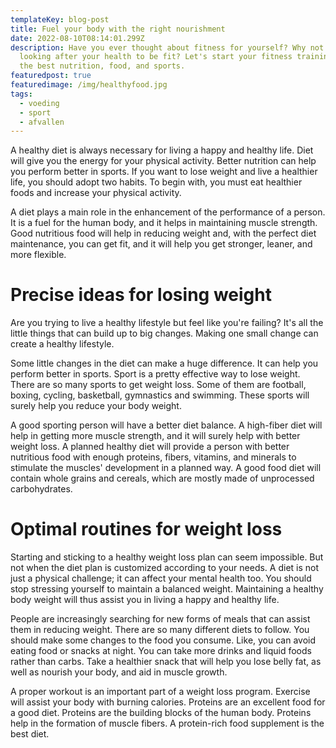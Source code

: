 ```yaml
---
templateKey: blog-post
title: Fuel your body with the right nourishment
date: 2022-08-10T08:14:01.299Z
description: Have you ever thought about fitness for yourself? Why not start
  looking after your health to be fit? Let's start your fitness training with
  the best nutrition, food, and sports.
featuredpost: true
featuredimage: /img/healthyfood.jpg
tags:
  - voeding
  - sport
  - afvallen
---
```

A healthy diet is always necessary for living a happy and healthy life. Diet will give you the energy for your physical activity. Better nutrition can help you perform better in sports. If you want to lose weight and live a healthier life, you should adopt two habits. To begin with, you must eat healthier foods and increase your physical activity.

A diet plays a main role in the enhancement of the performance of a person. It is a fuel for the human body, and it helps in maintaining muscle strength. Good nutritious food will help in reducing weight and, with the perfect diet maintenance, you can get fit, and it will help you get stronger, leaner, and more flexible.



# Precise ideas for losing weight

Are you trying to live a healthy lifestyle but feel like you're failing? It's all the little things that can build up to big changes. Making one small change can create a healthy lifestyle.

Some little changes in the diet can make a huge difference. It can help you perform better in sports. Sport is a pretty effective way to lose weight. There are so many sports to get weight loss. Some of them are football, boxing, cycling, basketball, gymnastics and swimming. These sports will surely help you reduce your body weight.

A good sporting person will have a better diet balance. A high-fiber diet will help in getting more muscle strength, and it will surely help with better weight loss. A planned healthy diet will provide a person with better nutritious food with enough proteins, fibers, vitamins, and minerals to stimulate the muscles' development in a planned way. A good food diet will contain whole grains and cereals, which are mostly made of unprocessed carbohydrates. 



# Optimal routines for weight loss

Starting and sticking to a healthy weight loss plan can seem impossible. But not when the diet plan is customized according to your needs. A diet is not just a physical challenge; it can affect your mental health too. You should stop stressing yourself to maintain a balanced weight. Maintaining a healthy body weight will thus assist you in living a happy and healthy life.

People are increasingly searching for new forms of meals that can assist them in reducing weight. There are so many different diets to follow. You should make some changes to the food you consume. Like, you can avoid eating food or snacks at night. You can take more drinks and liquid foods rather than carbs. Take a healthier snack that will help you lose belly fat, as well as nourish your body, and aid in muscle growth.

A proper workout is an important part of a weight loss program. Exercise will assist your body with burning calories. Proteins are an excellent food for a good diet. Proteins are the building blocks of the human body. Proteins help in the formation of muscle fibers. A protein-rich food supplement is the best diet.